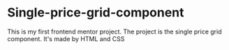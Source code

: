 # Single-price-grid-component

This is my first frontend mentor project. 
The project is the single price grid component.
It's made by HTML and CSS